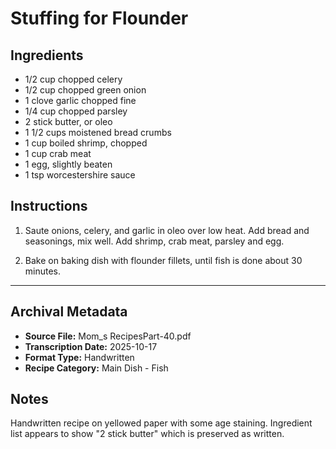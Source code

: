 # Stuffing for Flounder

## Ingredients

- 1/2 cup chopped celery
- 1/2 cup chopped green onion
- 1 clove garlic chopped fine
- 1/4 cup chopped parsley
- 2 stick butter, or oleo
- 1 1/2 cups moistened bread crumbs
- 1 cup boiled shrimp, chopped
- 1 cup crab meat
- 1 egg, slightly beaten
- 1 tsp worcestershire sauce

## Instructions

1. Saute onions, celery, and garlic in oleo over low heat. Add bread and seasonings, mix well. Add shrimp, crab meat, parsley and egg.

2. Bake on baking dish with flounder fillets, until fish is done about 30 minutes.

---

## Archival Metadata

- **Source File:** Mom_s RecipesPart-40.pdf
- **Transcription Date:** 2025-10-17
- **Format Type:** Handwritten
- **Recipe Category:** Main Dish - Fish

## Notes

Handwritten recipe on yellowed paper with some age staining. Ingredient list appears to show "2 stick butter" which is preserved as written.
